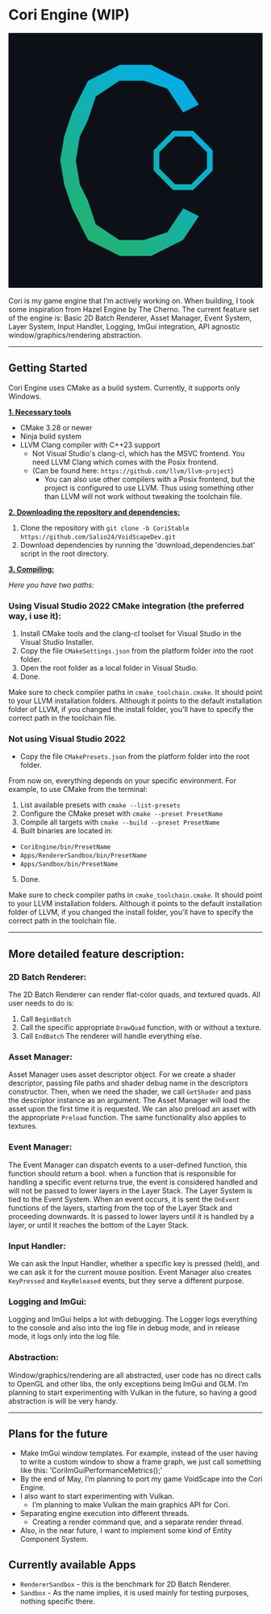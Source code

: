 # Cori Engine (WIP)

![Cori](/CoriEngine/git_logo.png?raw=true "Cori")

Cori is my game engine that I’m actively working on. When building, I took some inspiration from Hazel Engine by The Cherno. The current feature set of the engine is: Basic 2D Batch Renderer, Asset Manager, Event System, Layer System, Input Handler, Logging, ImGui integration, API agnostic window/graphics/rendering abstraction.

***

## Getting Started

Cori Engine uses CMake as a build system. Currently, it supports only Windows.

<ins>**1. Necessary tools**</ins>
- CMake 3.28 or newer 
- Ninja build system
- LLVM Clang compiler with C++23 support
	- Not Visual Studio's clang-cl, which has the MSVC frontend. You need LLVM Clang which comes with the Posix frontend. 
	- (Can be found here: `https://github.com/llvm/llvm-project`)
		- You can also use other compilers with a Posix frontend, but the project is configured to use LLVM. Thus using something other than LLVM will not work without tweaking the toolchain file.

<ins>**2. Downloading the repository and dependencies:**</ins>

1. Clone the repository with `git clone -b CoriStable https://github.com/Salio24/VoidScapeDev.git`
2. Download dependencies by running the 'download_dependencies.bat' script in the root directory.

<ins>**3. Compiling:**</ins>

*Here you have two paths:*

### Using Visual Studio 2022 CMake integration (the preferred way, i use it):

1. Install CMake tools and the clang-cl toolset for Visual Studio in the Visual Studio Installer.
2. Copy the file `CMakeSettings.json` from the platform folder into the root folder.
3. Open the root folder as a local folder in Visual Studio.
4. Done.

Make sure to check compiler paths in `cmake_toolchain.cmake`. It should point to your LLVM installation folders. Although it points to the default installation folder of LLVM, if you changed the install folder, you'll have to specify the correct path in the toolchain file.

### Not using Visual Studio 2022

- Copy the file `CMakePresets.json` from the platform folder into the root folder.

From now on, everything depends on your specific environment. For example, to use CMake from the terminal:

1. List available presets with `cmake --list-presets`
2. Configure the CMake preset with `cmake --preset PresetName`
3. Compile all targets with `cmake --build --preset PresetName`
4. Built binaries are located in: 
- `CoriEngine/bin/PresetName`
- `Apps/RendererSandbox/bin/PresetName`
- `Apps/Sandbox/bin/PresetName`
5. Done.

Make sure to check compiler paths in `cmake_toolchain.cmake`. It should point to your LLVM installation folders. Although it points to the default installation folder of LLVM, if you changed the install folder, you'll have to specify the correct path in the toolchain file.

***

## More detailed feature description:

### 2D Batch Renderer:

The 2D Batch Renderer can render flat-color quads, and textured quads. All user needs to do is:
1. Call `BeginBatch`
2. Call the specific appropriate `DrawQuad` function, with or without a texture.
3. Call `EndBatch`
The renderer will handle everything else. 

### Asset Manager:

Asset Manager uses asset descriptor object. For we create a shader descriptor, passing file paths and shader debug name in the descriptors constructor. Then, when we need the shader, we call `GetShader` and pass the descriptor instance as an argument. The Asset Manager will load the asset upon the first time it is requested. We can also preload an asset with the appropriate `Preload` function. The same functionality also applies to textures.

### Event Manager: 

The Event Manager can dispatch events to a user-defined function, this function should return a bool. when a function that is responsible for handling a specific event returns true, the event is considered handled and will not be passed to lower layers in the Layer Stack. The Layer System is tied to the Event System. When an event occurs, it is sent the `OnEvent` functions of the layers, starting from the top of the Layer Stack and proceeding downwards. It is passed to lower layers until it is handled by a layer, or until it reaches the bottom of the Layer Stack.

### Input Handler:

We can ask the Input Handler, whether a specific key is pressed (held), and we can ask it for the current mouse position. Event Manager also creates `KeyPressed` and `KeyReleased` events, but they serve a different purpose. 

### Logging and ImGui:

Logging and ImGui helps a lot with debugging. The Logger logs everything to the console and also into the log file in debug mode, and in release mode, it logs only into the log file.
	
### Abstraction:

Window/graphics/rendering are all abstracted, user code has no direct calls to OpenGL and other libs, the only exceptions being ImGui and GLM. I’m planning to start experimenting with Vulkan in the future, so having a good abstraction is will be very handy. 

***

## Plans for the future

- Make ImGui window templates. For example, instead of the user having to write a custom window to show a frame graph, we just call something like this: 'CoriImGuiPerformanceMetrics();'
- By the end of May, I’m planning to port my game VoidScape into the Cori Engine.
- I also want to start experimenting with Vulkan.
	- I’m planning to make Vulkan the main graphics API for Cori.
- Separating engine execution into different threads.
	- Creating a render command que, and a separate render thread.
- Also, in the near future, I want to implement some kind of Entity Component System.

## Currently available Apps

- `RendererSandbox` - this is the benchmark for 2D Batch Renderer.
- `Sandbox` - As the name implies, it is used mainly for testing purposes, nothing specific there.
